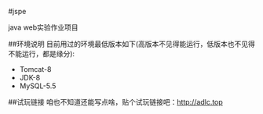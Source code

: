 #jspe

java web实验作业项目

##环境说明
目前用过的环境最低版本如下(高版本不见得能运行，低版本也不见得不能运行，都是缘分):
+ Tomcat-8
+ JDK-8
+ MySQL-5.5 

##试玩链接
咱也不知道还能写点啥，贴个试玩链接吧：http://adlc.top